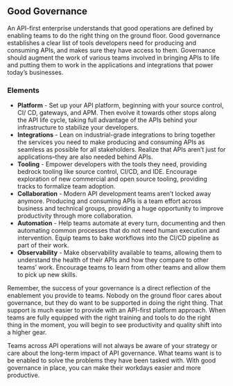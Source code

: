 ## Good Governance 
An API-first enterprise understands that good operations are defined by enabling teams to do the right thing on the ground floor. Good governance establishes a clear list of tools developers need for producing and consuming APIs, and makes sure they have access to them. Governance should augment the work of various teams involved in bringing APIs to life and putting them to work in the applications and integrations that power today’s businesses. 

### Elements 
 

- **Platform** - Set up your API platform, beginning with your source control, CI/ CD, gateways, and APM. Then evolve it towards other stops along the API life cycle, taking full advantage of the APIs behind your infrastructure to stabilize your developers. 
- **Integrations** - Lean on industrial-grade integrations to bring together the services you need to make producing and consuming APIs as seamless as possible for all stakeholders. Realize that APIs aren’t just for applications–they are also needed behind APIs. 
- **Tooling** - Empower developers with the tools they need, providing bedrock tooling like source control, CI/CD, and IDE. Encourage exploration of new commercial and open source tooling, providing tracks to formalize team adoption. 
- **Collaboration** - Modern API development teams aren’t locked away anymore. Producing and consuming APIs is a team effort across business and technical groups, providing a huge opportunity to improve productivity through more collaboration. 
- **Automation** - Help teams automate at every turn, documenting and then automating common processes that do not need human execution and intervention. Equip teams to bake workflows into the CI/CD pipeline as part of their work. 
- **Observability** - Make observability available to teams, allowing them to understand the health of their APIs and how they compare to other teams’ work. Encourage teams to learn from other teams and allow them to pick up new skills. 
 
Remember, the success of your governance is a direct reflection of the enablement you provide to teams. Nobody on the ground floor cares about governance, but they do want to be supported in doing the right thing. That support is much easier to provide with an API-first platform approach. When teams are fully equipped with the right training and tools to do the right thing in the moment, you will begin to see productivity and quality shift into a higher gear.

Teams across API operations will not always be aware of your strategy or care about the long-term impact of API governance. What teams want is to be enabled to solve the problems they have been tasked with. With good governance in place, you can make their workdays easier and more productive. 
